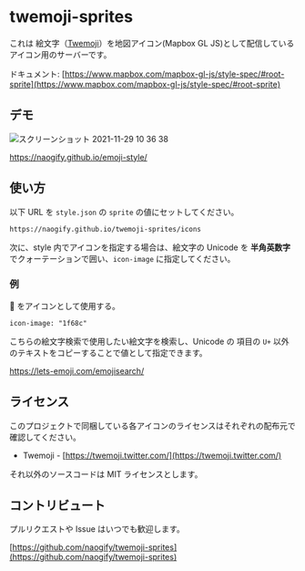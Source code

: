 # twemoji-sprites

これは 絵文字（[Twemoji](https://twemoji.twitter.com/)）を地図アイコン(Mapbox GL JS)として配信しているアイコン用のサーバーです。

ドキュメント: [https://www.mapbox.com/mapbox-gl-js/style-spec/#root-sprite](https://www.mapbox.com/mapbox-gl-js/style-spec/#root-sprite)

## デモ

![スクリーンショット 2021-11-29 10 36 38](https://user-images.githubusercontent.com/8760841/143796099-2059ca6b-9259-4fe9-b3e3-94b7d9a4c8bc.png)

https://naogify.github.io/emoji-style/


## 使い方

以下 URL を `style.json` の `sprite` の値にセットしてください。

```
https://naogify.github.io/twemoji-sprites/icons
```

次に、style 内でアイコンを指定する場合は、絵文字の Unicode を **半角英数字**でクォーテーションで囲い、`icon-image` に指定してください。

### 例

🚌 をアイコンとして使用する。

```
icon-image: "1f68c"
```

こちらの絵文字検索で使用したい絵文字を検索し、Unicode の 項目の `U+` 以外のテキストをコピーすることで値として指定できます。

https://lets-emoji.com/emojisearch/


## ライセンス

このプロジェクトで同梱している各アイコンのライセンスはそれぞれの配布元で確認してください。

- Twemoji - [https://twemoji.twitter.com/](https://twemoji.twitter.com/)

それ以外のソースコードは MIT ライセンスとします。

## コントリビュート

プルリクエストや Issue はいつでも歓迎します。

[https://github.com/naogify/twemoji-sprites](https://github.com/naogify/twemoji-sprites)
